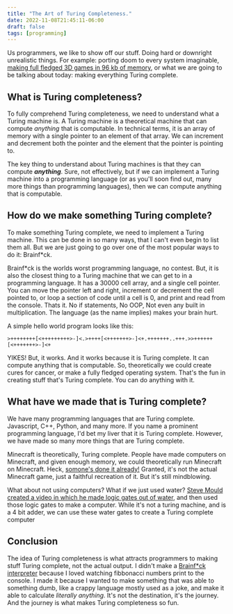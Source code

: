 ```yaml
---
title: "The Art of Turing Completeness."
date: 2022-11-08T21:45:11-06:00
draft: false
tags: [programming]
---
```


Us programmers, we like to show off our stuff. Doing hard or downright unrealistic things. For example: porting doom to every system imaginable, [making full fledged 3D games in 96 kb of memory](https://en.wikipedia.org/wiki/.kkrieger), or what we are going to be talking about today: making everything Turing complete.


## What is Turing completeness?
To fully comprehend Turing completeness, we need to understand what a Turing machine is. A Turing machine is a theoretical machine that can compute *anything* that is computable. In technical terms, it is an array of memory with a single pointer to an element of that array. We can increment and decrement both the pointer and the element that the pointer is pointing to.

The key thing to understand about Turing machines is that they can compute ***anything***. Sure, not effectively, but if we can implement a Turing machine into a programming language (or as you'll soon find out, many more things than programming languages), then we can compute anything that is computable.

## How do we make something Turing complete?
To make something Turing complete, we need to implement a Turing machine. This can be done in so many ways, that I can't even begin to list them all. But we are just going to go over one of the most popular ways to do it: Brainf*ck. 

Brainf*ck is the worlds worst programming language, no contest. But, it is also the closest thing to a Turing machine that we can get to in a programming language. It has a 30000 cell array, and a single cell pointer. You can move the pointer left and right, increment or decrement the cell pointed to, or loop a section of code until a cell is 0, and print and read from the console. Thats it. No if statements, No OOP, Not even any built in multiplication. The language (as the name implies) makes your brain hurt.

A simple hello world program looks like this:

```
>++++++++[<+++++++++>-]<.>++++[<+++++++>-]<+.+++++++..+++.>>++++++[<+++++++>-]<+
```

YIKES! But, it works. And it works because it is Turing complete. It can compute anything that is computable. So, theoretically we could create cures for cancer, or make a fully fledged operating system. That's the fun in creating stuff that's Turing complete. You can do anything with it.

## What have we made that is Turing complete?

We have many programming languages that are Turing complete. Javascript, C++, Python, and many more. If you name a prominent programming language, I'd bet my liver that it is Turing complete. However, we have made so many more things that are Turing complete.

Minecraft is theoretically, Turing complete. People have made computers on Minecraft, and given enough memory, we could theoretically run Minecraft on Minecraft. Heck, [somone's done it already!](https://youtu.be/-BP7DhHTU-I) Granted, it's not the actual Minecraft game, just a faithful recreation of it. But it's still mindblowing.

What about not using computers? What if we just used water? [Steve Mould created a video in which he made logic gates out of water](https://youtu.be/IxXaizglscw), and then used those logic gates to make a computer. While it's not a turing machine, and is a 4 bit adder, we can use these water gates to create a Turing complete computer

## Conclusion

The idea of Turing completeness is what attracts programmers to making stuff Turing complete, not the actual output. I didn't make a [Brainf*ck interpreter](https://github.com/tatewilhelm/brainfrick) because I loved watching fibbonacci numbers print to the console. I made it because I wanted to make something that was able to something dumb, like a crappy language mostly used as a joke, and make it able to calculate *literally anything.* It's not the destination, it's the journey. And the journey is what makes Turing completeness so fun.

